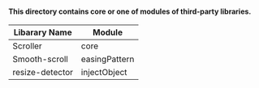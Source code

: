 #### This directory contains core or one of modules of third-party libraries.

| Libarary Name   | Module        |
| --------------- | ------------- |
| Scroller        | core          |
| Smooth-scroll   | easingPattern |
| resize-detector | injectObject  |
